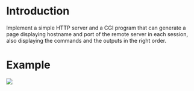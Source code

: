 # Introduction
Implement a simple HTTP server and a CGI program that can generate a page displaying hostname and port of the remote server in each session, also displaying the commands and the outputs in the right order.

# Example
![](https://i.imgur.com/3d20B9k.png)

